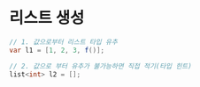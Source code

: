 # 리스트 생성

```csharp
// 1. 값으로부터 리스트 타입 유추
var l1 = [1, 2, 3, f()];

// 2. 값으로 부터 유추가 불가능하면 직접 적기(타입 힌트)
list<int> l2 = [];
```
